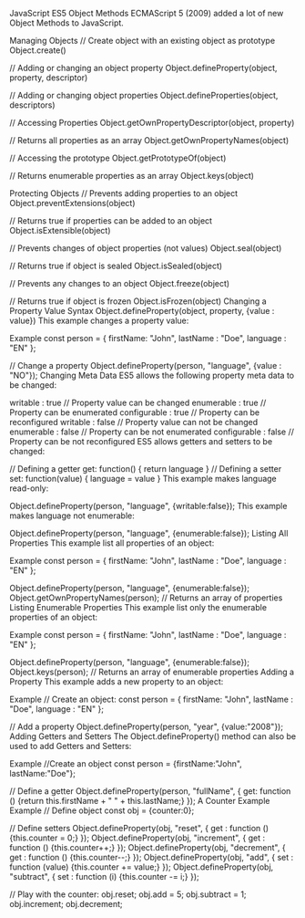 JavaScript ES5 Object Methods
ECMAScript 5 (2009) added a lot of new Object Methods to JavaScript.

Managing Objects
// Create object with an existing object as prototype
Object.create()

// Adding or changing an object property
Object.defineProperty(object, property, descriptor)

// Adding or changing object properties
Object.defineProperties(object, descriptors)

// Accessing Properties
Object.getOwnPropertyDescriptor(object, property)

// Returns all properties as an array
Object.getOwnPropertyNames(object)

// Accessing the prototype
Object.getPrototypeOf(object)

// Returns enumerable properties as an array
Object.keys(object)

Protecting Objects
// Prevents adding properties to an object
Object.preventExtensions(object)

// Returns true if properties can be added to an object
Object.isExtensible(object)

// Prevents changes of object properties (not values)
Object.seal(object)

// Returns true if object is sealed
Object.isSealed(object)

// Prevents any changes to an object
Object.freeze(object)

// Returns true if object is frozen
Object.isFrozen(object)
Changing a Property Value
Syntax
Object.defineProperty(object, property, {value : value})
This example changes a property value:

Example
const person = {
  firstName: "John",
  lastName : "Doe",
  language : "EN"
};

// Change a property
Object.defineProperty(person, "language", {value : "NO"});
Changing Meta Data
ES5 allows the following property meta data to be changed:

writable : true      // Property value can be changed
enumerable : true    // Property can be enumerated
configurable : true  // Property can be reconfigured
writable : false     // Property value can not be changed
enumerable : false   // Property can be not enumerated
configurable : false // Property can be not reconfigured
ES5 allows getters and setters to be changed:

// Defining a getter
get: function() { return language }
// Defining a setter
set: function(value) { language = value }
This example makes language read-only:

Object.defineProperty(person, "language", {writable:false});
This example makes language not enumerable:

Object.defineProperty(person, "language", {enumerable:false});
Listing All Properties
This example list all properties of an object:

Example
const person = {
  firstName: "John",
  lastName : "Doe",
  language : "EN"
};

Object.defineProperty(person, "language", {enumerable:false});
Object.getOwnPropertyNames(person);  // Returns an array of properties
Listing Enumerable Properties
This example list only the enumerable properties of an object:

Example
const person = {
  firstName: "John",
  lastName : "Doe",
  language : "EN"
};

Object.defineProperty(person, "language", {enumerable:false});
Object.keys(person);  // Returns an array of enumerable properties
Adding a Property
This example adds a new property to an object:

Example
// Create an object:
const person = {
  firstName: "John",
  lastName : "Doe",
  language : "EN"
};

// Add a property
Object.defineProperty(person, "year", {value:"2008"});
Adding Getters and Setters
The Object.defineProperty() method can also be used to add Getters and Setters:

Example
//Create an object
const person = {firstName:"John", lastName:"Doe"};

// Define a getter
Object.defineProperty(person, "fullName", {
  get: function () {return this.firstName + " " + this.lastName;}
});
A Counter Example
Example
// Define object
const obj = {counter:0};

// Define setters
Object.defineProperty(obj, "reset", {
  get : function () {this.counter = 0;}
});
Object.defineProperty(obj, "increment", {
  get : function () {this.counter++;}
});
Object.defineProperty(obj, "decrement", {
  get : function () {this.counter--;}
});
Object.defineProperty(obj, "add", {
  set : function (value) {this.counter += value;}
});
Object.defineProperty(obj, "subtract", {
  set : function (i) {this.counter -= i;}
});

// Play with the counter:
obj.reset;
obj.add = 5;
obj.subtract = 1;
obj.increment;
obj.decrement;